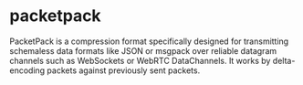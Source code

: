 # packetpack

PacketPack is a compression format specifically designed for transmitting schemaless data formats like JSON or msgpack over reliable datagram channels such as WebSockets or WebRTC DataChannels. It works by delta-encoding packets against previously sent packets.
